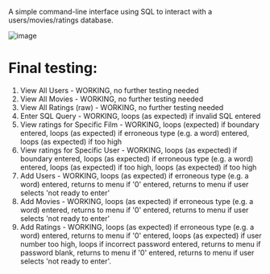 A simple command-line interface using SQL to interact with a users/movies/ratings database.  

  
![image](https://github.com/thomaswatkin1/SQLite-Movies/assets/143748754/e2494553-ac82-40d8-b153-2b83791f1684)


# Final testing:

1. View All Users - WORKING, no further testing needed
2. View All Movies - WORKING, no further testing needed
3. View All Ratings (raw) - WORKING, no further testing needed
4. Enter SQL Query - WORKING, loops (as expected) if invalid SQL entered
5. View ratings for Specific Film - WORKING, loops (expected) if boundary entered, loops (as expected) if erroneous type (e.g. a word) entered, loops (as expected) if too high
6. View ratings for Specific User - WORKING, loops (as expected) if boundary entered, loops (as expected) if erroneous type (e.g. a word) entered, loops (as expected) if too high, loops (as expected) if too high
7. Add Users - WORKING, loops (as expected) if erroneous type (e.g. a word) entered, returns to menu if '0' entered, returns to menu if user selects 'not ready to enter'
8. Add Movies - WORKING, loops (as expected) if erroneous type (e.g. a word) entered, returns to menu if '0' entered, returns to menu if user selects 'not ready to enter'
9. Add Ratings - WORKING, loops (as expected) if erroneous type (e.g. a word) entered, returns to menu if '0' entered, loops (as expected) if user number too high, loops if incorrect password entered, returns to menu if password blank, returns to menu if '0' entered, returns to menu if user selects 'not ready to enter'.

